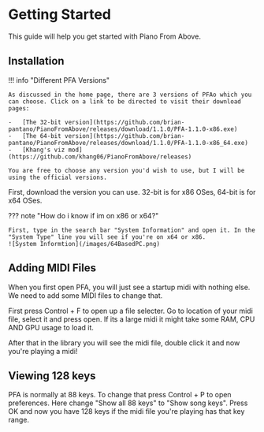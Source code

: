 # Getting Started

This guide will help you get started with Piano From Above.

## Installation

!!! info "Different PFA Versions"

    As discussed in the home page, there are 3 versions of PFAo which you can choose. Click on a link to be directed to visit their download pages:

    -   [The 32-bit version](https://github.com/brian-pantano/PianoFromAbove/releases/download/1.1.0/PFA-1.1.0-x86.exe)
    -   [The 64-bit version](https://github.com/brian-pantano/PianoFromAbove/releases/download/1.1.0/PFA-1.1.0-x86_64.exe)
    -   [Khang's viz mod](https://github.com/khang06/PianoFromAbove/releases)

    You are free to choose any version you'd wish to use, but I will be using the official versions.

First, download the version you can use. 32-bit is for x86 OSes, 64-bit is for x64 OSes.


??? note "How do i know if im on x86 or x64?"

    First, type in the search bar "System Information" and open it. In the "System Type" line you will see if you're on x64 or x86.
    ![System Informtion](/images/64BasedPC.png)

## Adding MIDI Files
When you first open PFA, you will just see a startup midi with nothing else. We need to add some MIDI files to change that.

First press Control + F to open up a file selecter. Go to location of your midi file, select it and press open. If its a large midi it might take some RAM, CPU AND GPU usage to load it.

After that in the library you will see the midi file, double click it and now you're playing a midi!

## Viewing 128 keys
PFA is normally at 88 keys. To change that press Control + P to open preferences. Here change "Show all 88 keys" to "Show song keys". Press OK and now you have 128 keys if the midi file you're playing has that key range.
